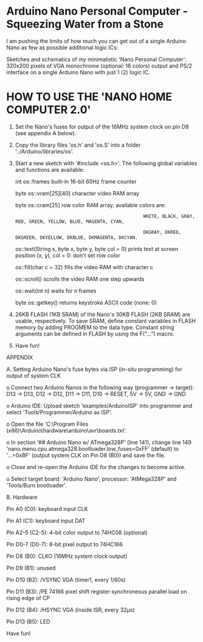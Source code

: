 # Arduino Nano Personal Computer - Squeezing Water from a Stone

I am pushing the limits of how much you can get out of a single Arduino Nano as few as possible additional logic ICs:

Sketches and schematics of my minimalistic 'Nano Personal Computer': 320x200 pixels of VGA monochrome (optional: 16 colors)
output and PS/2 interface on a single Arduino Nano with just 1 (2) logic IC. 

# HOW TO USE THE 'NANO HOME COMPUTER 2.0'

1. Set the Nano's fuses for output of the 16MHz system clock on pin D8 (see appendix A below).

2. Copy the library files 'os.h' and 'os.S' into a folder '../Arduino/libraries/os'.

3. Start a new sketch with '#include <os.h>'. The following global variables and functions are available:

    int os::frames                                    built-in 16-bit 60Hz frame counter
  
    byte os::vram[25][40]                             character video RAM array
  
    byte os::cram[25]                                 row color RAM array, available colors are:
  
                                                      WHITE, BLACK, GRAY, RED, GREEN, YELLOW, BLUE, MAGENTA, CYAN,
                                                    
                                                      DKGRAY, DKRED, DKGREEN, DKYELLOW, DKBLUE, DKMAGENTA, DKCYAN.
                                                    
    os::text(String s, byte x, byte y, byte col = 0)  prints text at screen position (x, y), col = 0: don't set row color
  
    os::fill(char c = 32)                             fills the video RAM with character c
  
    os::scroll()                                      scrolls the video RAM one step upwards
  
    os::wait(int n)                                   waits for n frames
  
    byte os::getkey()                                 returns keystroke ASCII code (none: 0)
  
4. 26KB FLASH (1KB SRAM) of the Nano's 30KB FLASH (2KB SRAM) are usable, respectively.
   To save SRAM, define constant variables in FLASH memory by adding PROGMEM to the data type.
   Constant string arguments can be defined in FLASH by using the F("...") macro.

5. Have fun!

APPENDIX

A. Setting Arduino Nano's fuse bytes via ISP (in-situ programming) for output of system CLK

  o Connect two Arduino Nanos in the following way (programmer -> target):
    D13 -> D13, D12 -> D12, D11 -> D11, D10 -> RESET, 5V -> 5V, GND -> GND
    
  o Arduino IDE: Upload sketch 'examples/ArduinoISP' into programmer and select 'Tools/Programmer/Arduino as ISP'.
  
  o Open the file 'C:\Program Files (x86)\Arduino\hardware\arduino\avr\boards.txt'.
  
  o In section '## Arduino Nano w/ ATmega328P' (line 141), change line 149 'nano.menu.cpu.atmega328.bootloader.low_fuses=0xFF'
    (default) to '...=0xBF' (output system CLK on Pin D8 (B0)) and save the file.
    
  o Close and re-open the Arduino IDE for the changes to become active.
  
  o Select target board: 'Arduino Nano', processor: 'AtMega328P' and 'Tools/Burn bootloader'.

B. Hardware

  Pin A0 (C0):     keyboard input CLK
  
  Pin A1 (C1):     keyboard input DAT
  
  Pin A2-5 (C2-5): 4-bit color output to 74HC08 (optional)
  
  Pin D0-7 (D0-7): 8-bit pixel output to 74HC166
  
  Pin D8 (B0):     CLKO (16MHz system clock output)
  
  Pin D9 (B1):     unused
  
  Pin D10 (B2):    /VSYNC VGA (timer1, every 1/60s)
  
  Pin D11 (B3):    /PE 74166 pixel shift register synchroneous parallel load on rising edge of CP
  
  Pin D12 (B4):    /HSYNC VGA (inside ISR, every 32µs)
  
  Pin D13 (B5):    LED

Have fun!
